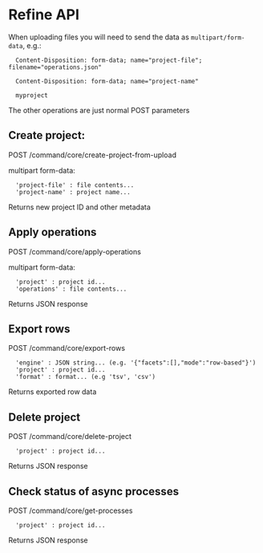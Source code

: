 # Refine API

When uploading files you will need to send the data as `multipart/form-data`, e.g.:

      Content-Disposition: form-data; name="project-file"; filename="operations.json"

      Content-Disposition: form-data; name="project-name"

      myproject
      
The other operations are just normal POST parameters

## Create project:

POST /command/core/create-project-from-upload

multipart form-data:

      'project-file' : file contents...
      'project-name' : project name...
      
Returns new project ID and other metadata

## Apply operations

POST /command/core/apply-operations

multipart form-data:

      'project' : project id...
      'operations' : file contents...
      
Returns JSON response
    
## Export rows

POST /command/core/export-rows

      'engine' : JSON string... (e.g. '{"facets":[],"mode":"row-based"}')
      'project' : project id...
      'format' : format... (e.g 'tsv', 'csv')
      
Returns exported row data
    
## Delete project

POST /command/core/delete-project

      'project' : project id...
      
Returns JSON response
    
## Check status of async processes

POST /command/core/get-processes

      'project' : project id...
      
Returns JSON response
